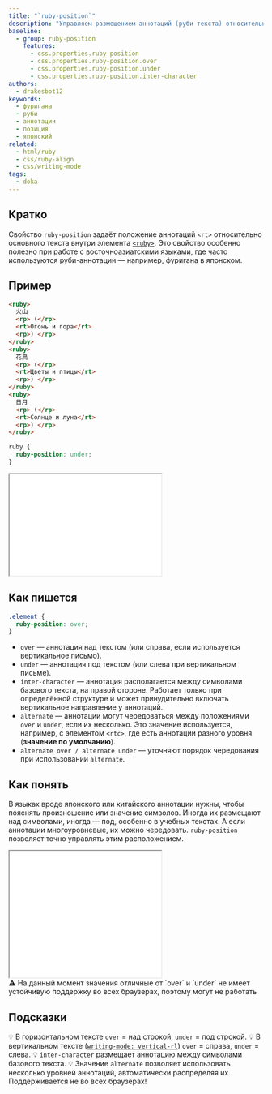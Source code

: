 ```yaml
---
title: "`ruby-position`"
description: "Управляем размещением аннотаций (руби-текста) относительно основного текста: над ним, под ним, между символами или в чередующемся порядке."
baseline:
  - group: ruby-position
    features:
      - css.properties.ruby-position
      - css.properties.ruby-position.over
      - css.properties.ruby-position.under
      - css.properties.ruby-position.inter-character
authors:
  - drakesbot12
keywords:
  - фуригана
  - руби
  - аннотации
  - позиция
  - японский
related:
  - html/ruby
  - css/ruby-align
  - css/writing-mode
tags:
  - doka
---
```


## Кратко

Свойство `ruby-position` задаёт положение аннотаций `<rt>` относительно основного текста внутри элемента [`<ruby>`](/html/ruby). Это свойство особенно полезно при работе с восточноазиатскими языками, где часто используются руби-аннотации — например, фуригана в японском.

## Пример

```html
<ruby>
  火山
  <rp> (</rp>
  <rt>Огонь и гора</rt>
  <rp>) </rp>
</ruby>
<ruby>
  花鳥
  <rp> (</rp>
  <rt>Цветы и птицы</rt>
  <rp>) </rp>
</ruby>
<ruby>
  日月
  <rp> (</rp>
  <rt>Солнце и луна</rt>
  <rp>) </rp>
</ruby>
```

```css
ruby {
  ruby-position: under;
}
```

<iframe title="Аннотация под основным текстом с ruby-position: under" src="demos/basic/" height="200"></iframe>

## Как пишется

```css
.element {
  ruby-position: over;
}
```

- `over` — аннотация над текстом (или справа, если используется вертикальное письмо).
- `under` — аннотация под текстом (или слева при вертикальном письме).
- `inter-character` — аннотация располагается между символами базового текста, на правой стороне. Работает только при определённой структуре и может принудительно включать вертикальное направление у аннотаций.
- `alternate` — аннотации могут чередоваться между положениями `over` и `under`, если их несколько. Это значение используется, например, с элементом `<rtc>`, где есть аннотации разного уровня (**значение по умолчанию**).
- `alternate over / alternate under` — уточняют порядок чередования при использовании `alternate`.

## Как понять

В языках вроде японского или китайского аннотации нужны, чтобы пояснять произношение или значение символов. Иногда их размещают над символами, иногда — под, особенно в учебных текстах. А если аннотации многоуровневые, их можно чередовать. `ruby-position` позволяет точно управлять этим расположением.

<iframe title="Интерактивная демка по ruby-position" src="demos/practis/" height="250"></iframe>

<aside>⚠️ На данный момент значения отличные от `over` и `under` не имеет устойчивую поддержку во всех браузерах, поэтому могут не работать</aside>

## Подсказки

💡 В горизонтальном тексте `over` = над строкой, `under` = под строкой.
💡 В вертикальном тексте ([`writing-mode: vertical-rl`](/css/writing-mode)) `over` = справа, `under` = слева.
💡 `inter-character` размещает аннотацию между символами базового текста.
💡 Значение `alternate` позволяет использовать несколько уровней аннотаций, автоматически распределяя их. Поддерживается не во всех браузерах!
